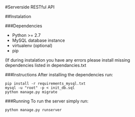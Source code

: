 #Serverside RESTful API

##Instalation

###Dependencies
* Python >= 2.7
* MySQL database instance
* virtualenv (optional)
* pip

(If during instalation you have any errors please install missing dependencies listed in dependancies.txt

###Instructions
After installing the dependencies run:

```
pip install -r requirements_mysql.txt
mysql -u "root" -p < init_db.sql
python manage.py migrate
```

###Running
To run the server simply run:

```
python manage.py runserver
```
